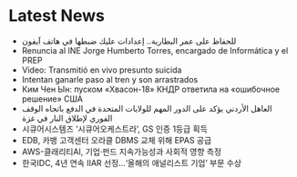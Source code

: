 # Latest News
-  للحفاظ على عمر البطارية.. إعدادات عليك ضبطها في هاتف آيفون
-  Renuncia al INE Jorge Humberto Torres, encargado de Informática y el PREP
-  Video: Transmitió en vivo presunto suicida
-  Intentan ganarle paso al tren y son arrastrados
-  Ким Чен Ын: пуском «Хвасон-18» КНДР ответила на «ошибочное решение» США
-  العاهل الأردني يؤكد على الدور المهم للولايات المتحدة في الدفع باتجاه الوقف الفوري لإطلاق النار في غزة
-  시큐어시스템즈 ‘시큐어오케스트라’, GS 인증 1등급 획득
-  EDB, 카뱅 고객센터 오라클 DBMS 교체 위해 EPAS 공급
-  AWS-클래리티AI, 기업·펀드 지속가능성과 사회적 영향 측정
-  한국IDC, 4년 연속 IIAR 선정…‘올해의 애널리스트 기업’ 부문 수상
